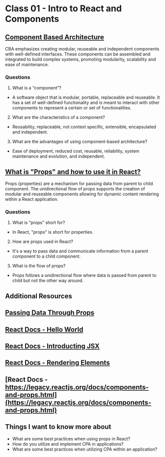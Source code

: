 # Class 01 - Intro to React and Components

## [Component Based Architecture](https://www.tutorialspoint.com/software_architecture_design/component_based_architecture.htm)
CBA emphasizes creating modular, reuseable and independent components with well-defined interfaces. These components can be assembled and integrated to build complex systems, promoting modularity, scalability and ease of maintenance.

### Questions

1. What is a “component”?
- A software object that is modular, portable, replaceable and reuseable. It has a set of well-defined functionality and is meant to interact with other components to represent a certain or set of functionalities.
2. What are the characteristics of a component?
- Reusability, replaceable, not context specific, extensible, encapsulated and independent.
3. What are the advantages of using component-based architecture?
- Ease of deployment, reduced cost, reusable, reliability, system maintenance and evolution, and independent.

## [What is "Props" and how to use it in React?](https://itnext.io/what-is-props-and-how-to-use-it-in-react-da307f500da0)
Props (properties) are a mechanism for passing data from parent to child component. The unidirectional flow of props supports the creation of modular and reuseable components allowing for dynamic content rendering within a React application.

### Questions

1. What is “props” short for?
- In React, "props" is short for properties.
2. How are props used in React?
- It's a way to pass data and communicate information from a parent component to a child component.
3. What is the flow of props?
- Props follows a unidirectional flow where data is passed from parent to child but not the other way around.

## Additional Resources

## [Passing Data Through Props](https://react.dev/learn/tutorial-tic-tac-toe)

## [React Docs - Hello World](https://legacy.reactjs.org/docs/hello-world.html)

## [React Docs - Introducting JSX](https://legacy.reactjs.org/docs/introducing-jsx.html)

## [React Docs - Rendering Elements](https://legacy.reactjs.org/docs/rendering-elements.html)

## [React Docs - https://legacy.reactjs.org/docs/components-and-props.html](https://legacy.reactjs.org/docs/components-and-props.html)

## Things I want to know more about
- What are some best practices when using props in React?
- How do you utilize and implement CPA in applications?
- What are some best practices when utilizing CPA within an application?
